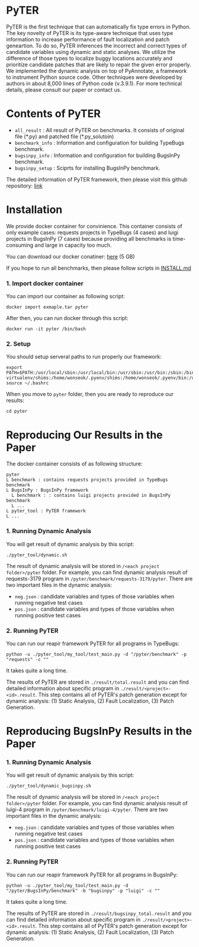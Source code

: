 # PyTER

PyTER is the first technique that can automatically fix type errors in Python.
The key novelty of PyTER is its type-aware technique that uses type information to increase performance of fault localization and patch geneartion.
To do so, PyTER inferences the incorrect and correct types of candidate variables using dynamic and static analyses.
We utilize the difference of those types to localize buggy locations accurately and prioritize candidate patches that are likely to repair the given error properly.
We implemented the dynamic analysis on top of PyAnnotate, a framework to instrument Python source code.
Other techniques were developed by authors in about 8,000 lines of Python code (v.3.9.1).
For more technical details, please consult our paper or contact us.

# Contents of PyTER

* `all_result` : All result of PyTER on benchmarks. It consists of original file (\*.py) and patched file (\*.py_solutoin)
* `benchmark_info` : Information and configuration for building TypeBugs benchmark.
* `bugsinpy_info` : Information and configuration for building BugsInPy benchmark.
* `bugsinpy_setup` : Sciprts for installing BugsInPy benchmark.

The detailed information of PyTER framework, then please visit this github repository: [link](https://github.com/kupl/pyter_tool)

# Installation

We provide docker container for convinience.
This container consists of only example cases: requests projects in TypeBugs (4 cases) and luigi projects in BugsInPy (7 cases) because providing all benchmarks is time-consuming and large in capacity too much.

You can download our docker conatiner: [here](https://doi.org/10.6084/m9.figshare.20448573.v1) (5 GB)

If you hope to run all benchmarks, then please follow scripts in [INSTALL.md](/INSTALL.md)

### 1. Import docker container

You can import our container as following script:

```
docker import exmaple.tar pyter
```

After then, you can run docker through this script:

```
docker run -it pyter /bin/bash
```

### 2. Setup

You should setup serveral paths to run properly our framework:

```
export PATH=$PATH:/usr/local/sbin:/usr/local/bin:/usr/sbin:/usr/bin:/sbin:/bin:/home/wonseok/.pyenv/plugins/pyenv-virtualenv/shims:/home/wonseok/.pyenv/shims:/home/wonseok/.pyenv/bin:/usr/local/sbin:/usr/local/bin:/usr/sbin:/usr/bin:/sbin:/bin:/pyter/BugsInPy/framework/bin
source ~/.bashrc
```

When you move to `pyter` folder, then you are ready to reproduce our results:

```
cd pyter
```

# Reproducing Our Results in the Paper

The docker container consists of as following structure:

```
pyter
L benchmark : contains requests projects provided in TypeBugs benchmark
L BugsInPy : BugsInPy framework
  L benchmark : : contains luigi projects provided in BugsInPy benchmark
  L ...
L pyter_tool : PyTER framework
L ...
```

### 1. Running Dynamic Analysis

You will get result of dynamic analysis by this script:

```
./pyter_tool/dynamic.sh
```

The result of dynamic analysis will be stored in `/<each project folder>/pyter` folder.
For example, you can find dynamic analysis result of requests-3179 program in `/pyter/benchmark/requests-3179/pyter`.
There are two important files in the dynamic analysis:

* `neg.json` : candidate variables and types of those variables when running negative test cases 
* `pos.json` : candidate variables and types of those variables when running positive test cases

### 2. Running PyTER

You can run our reapir framework PyTER for all programs in TypeBugs:

```
python -u ./pyter_tool/my_tool/test_main.py -d "/pyter/benchmark" -p "requests" -c "" 
```

It takes quite a long time.

The results of PyTER are stored in `./result/total.result` and you can find detailed information about specific program in `./result/<project>-<id>.result`.
This step contains all of PyTER's patch generation except for dynamic analysis: (1) Static Analysis, (2) Fault Localization, (3) Patch Generation.

# Reproducing BugsInPy Results in the Paper

### 1. Running Dynamic Analysis

You will get result of dynamic analysis by this script:

```
./pyter_tool/dynamic_bugsinpy.sh
```

The result of dynamic analysis will be stored in `/<each project folder>/pyter` folder.
For example, you can find dynamic analysis result of luigi-4 program in `/pyter/benchmark/luigi-4/pyter`.
There are two important files in the dynamic analysis:

* `neg.json` : candidate variables and types of those variables when running negative test cases 
* `pos.json` : candidate variables and types of those variables when running positive test cases

### 2. Running PyTER

You can run our reapir framework PyTER for all programs in BugsInPy:

```
python -u ./pyter_tool/my_tool/test_main.py -d "/pyter/BugsInPy/benchmark" -b "bugsinpy" -p "luigi" -c "" 
```

It takes quite a long time.

The results of PyTER are stored in `./result/bugsinpy_total.result` and you can find detailed information about specific program in `./result/<project>-<id>.result`.
This step contains all of PyTER's patch generation except for dynamic analysis: (1) Static Analysis, (2) Fault Localization, (3) Patch Generation.
